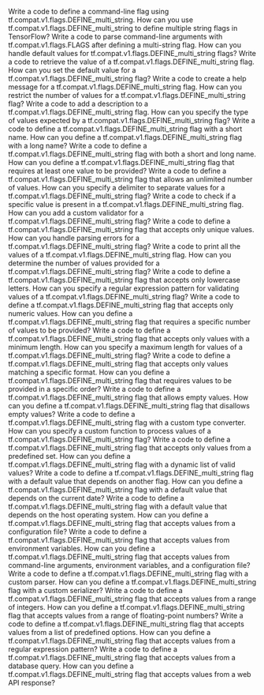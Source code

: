 Write a code to define a command-line flag using tf.compat.v1.flags.DEFINE_multi_string.
How can you use tf.compat.v1.flags.DEFINE_multi_string to define multiple string flags in TensorFlow?
Write a code to parse command-line arguments with tf.compat.v1.flags.FLAGS after defining a multi-string flag.
How can you handle default values for tf.compat.v1.flags.DEFINE_multi_string flags?
Write a code to retrieve the value of a tf.compat.v1.flags.DEFINE_multi_string flag.
How can you set the default value for a tf.compat.v1.flags.DEFINE_multi_string flag?
Write a code to create a help message for a tf.compat.v1.flags.DEFINE_multi_string flag.
How can you restrict the number of values for a tf.compat.v1.flags.DEFINE_multi_string flag?
Write a code to add a description to a tf.compat.v1.flags.DEFINE_multi_string flag.
How can you specify the type of values expected by a tf.compat.v1.flags.DEFINE_multi_string flag?
Write a code to define a tf.compat.v1.flags.DEFINE_multi_string flag with a short name.
How can you define a tf.compat.v1.flags.DEFINE_multi_string flag with a long name?
Write a code to define a tf.compat.v1.flags.DEFINE_multi_string flag with both a short and long name.
How can you define a tf.compat.v1.flags.DEFINE_multi_string flag that requires at least one value to be provided?
Write a code to define a tf.compat.v1.flags.DEFINE_multi_string flag that allows an unlimited number of values.
How can you specify a delimiter to separate values for a tf.compat.v1.flags.DEFINE_multi_string flag?
Write a code to check if a specific value is present in a tf.compat.v1.flags.DEFINE_multi_string flag.
How can you add a custom validator for a tf.compat.v1.flags.DEFINE_multi_string flag?
Write a code to define a tf.compat.v1.flags.DEFINE_multi_string flag that accepts only unique values.
How can you handle parsing errors for a tf.compat.v1.flags.DEFINE_multi_string flag?
Write a code to print all the values of a tf.compat.v1.flags.DEFINE_multi_string flag.
How can you determine the number of values provided for a tf.compat.v1.flags.DEFINE_multi_string flag?
Write a code to define a tf.compat.v1.flags.DEFINE_multi_string flag that accepts only lowercase letters.
How can you specify a regular expression pattern for validating values of a tf.compat.v1.flags.DEFINE_multi_string flag?
Write a code to define a tf.compat.v1.flags.DEFINE_multi_string flag that accepts only numeric values.
How can you define a tf.compat.v1.flags.DEFINE_multi_string flag that requires a specific number of values to be provided?
Write a code to define a tf.compat.v1.flags.DEFINE_multi_string flag that accepts only values with a minimum length.
How can you specify a maximum length for values of a tf.compat.v1.flags.DEFINE_multi_string flag?
Write a code to define a tf.compat.v1.flags.DEFINE_multi_string flag that accepts only values matching a specific format.
How can you define a tf.compat.v1.flags.DEFINE_multi_string flag that requires values to be provided in a specific order?
Write a code to define a tf.compat.v1.flags.DEFINE_multi_string flag that allows empty values.
How can you define a tf.compat.v1.flags.DEFINE_multi_string flag that disallows empty values?
Write a code to define a tf.compat.v1.flags.DEFINE_multi_string flag with a custom type converter.
How can you specify a custom function to process values of a tf.compat.v1.flags.DEFINE_multi_string flag?
Write a code to define a tf.compat.v1.flags.DEFINE_multi_string flag that accepts only values from a predefined set.
How can you define a tf.compat.v1.flags.DEFINE_multi_string flag with a dynamic list of valid values?
Write a code to define a tf.compat.v1.flags.DEFINE_multi_string flag with a default value that depends on another flag.
How can you define a tf.compat.v1.flags.DEFINE_multi_string flag with a default value that depends on the current date?
Write a code to define a tf.compat.v1.flags.DEFINE_multi_string flag with a default value that depends on the host operating system.
How can you define a tf.compat.v1.flags.DEFINE_multi_string flag that accepts values from a configuration file?
Write a code to define a tf.compat.v1.flags.DEFINE_multi_string flag that accepts values from environment variables.
How can you define a tf.compat.v1.flags.DEFINE_multi_string flag that accepts values from command-line arguments, environment variables, and a configuration file?
Write a code to define a tf.compat.v1.flags.DEFINE_multi_string flag with a custom parser.
How can you define a tf.compat.v1.flags.DEFINE_multi_string flag with a custom serializer?
Write a code to define a tf.compat.v1.flags.DEFINE_multi_string flag that accepts values from a range of integers.
How can you define a tf.compat.v1.flags.DEFINE_multi_string flag that accepts values from a range of floating-point numbers?
Write a code to define a tf.compat.v1.flags.DEFINE_multi_string flag that accepts values from a list of predefined options.
How can you define a tf.compat.v1.flags.DEFINE_multi_string flag that accepts values from a regular expression pattern?
Write a code to define a tf.compat.v1.flags.DEFINE_multi_string flag that accepts values from a database query.
How can you define a tf.compat.v1.flags.DEFINE_multi_string flag that accepts values from a web API response?